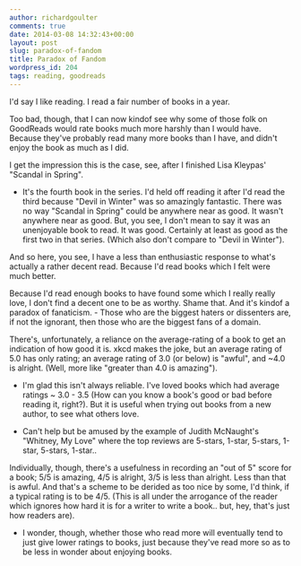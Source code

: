 ```yaml
---
author: richardgoulter
comments: true
date: 2014-03-08 14:32:43+00:00
layout: post
slug: paradox-of-fandom
title: Paradox of Fandom
wordpress_id: 204
tags: reading, goodreads
---
```


I'd say I like reading. I read a fair number of books in a year.

Too bad, though, that I can now kindof see why some of those folk on GoodReads would rate books much more harshly than I would have.
Because they've probably read many more books than I have, and didn't enjoy the book as much as I did.

I get the impression this is the case, see, after I finished Lisa Kleypas' "Scandal in Spring".
- It's the fourth book in the series. I'd held off reading it after I'd read the third because "Devil in Winter" was so amazingly fantastic.
There was no way "Scandal in Spring" could be anywhere near as good.
It wasn't anywhere near as good.
But, you see, I don't mean to say it was an unenjoyable book to read. It was good. Certainly at least as good as the first two in that series. (Which also don't compare to "Devil in Winter").

And so here, you see, I have a less than enthusiastic response to what's actually a rather decent read. Because I'd read books which I felt were much better.

Because I'd read enough books to have found some which I really really love, I don't find a decent one to be as worthy.
Shame that.
And it's kindof a paradox of fanaticism. - Those who are the biggest haters or dissenters are, if not the ignorant, then those who are the biggest fans of a domain.

There's, unfortunately, a reliance on the average-rating of a book to get an indication of how good it is.
xkcd makes the joke, but an average rating of 5.0 has only rating; an average rating of 3.0 (or below) is "awful", and ~4.0 is alright.
(Well, more like "greater than 4.0 is amazing").
- I'm glad this isn't always reliable. I've loved books which had average ratings ~ 3.0 - 3.5 (How can you know a book's good or bad before reading it, right?).
But it is useful when trying out books from a new author, to see what others love.

- Can't help but be amused by the example of Judith McNaught's "Whitney, My Love" where the top reviews are 5-stars, 1-star, 5-stars, 1-star, 5-stars, 1-star..

Individually, though, there's a usefulness in recording an "out of 5" score for a book; 5/5 is amazing, 4/5 is alright, 3/5 is less than alright. Less than that is awful.
And that's a scheme to be derided as too nice by some, I'd think, if a typical rating is to be 4/5. (This is all under the arrogance of the reader which ignores how hard it is for a writer to write a book.. but, hey, that's just how readers are).
- I wonder, though, whether those who read more will eventually tend to just give lower ratings to books, just because they've read more so as to be less in wonder about enjoying books.
